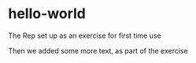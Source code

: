 hello-world
===========

The Rep set up as an exercise for first time use

Then we added some more text, as part of the exercise
